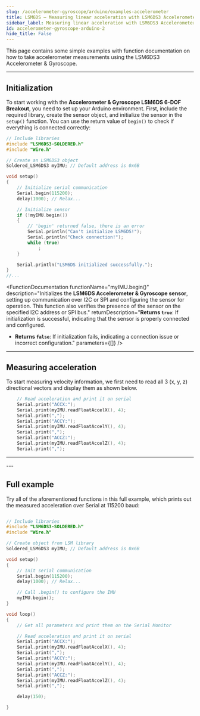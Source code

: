 ```yaml
---
slug: /accelerometer-gyroscope/arduino/examples-accelerometer  
title: LSM6DS – Measuring linear acceleration with LSM6DS3 Accelerometer (example)
sidebar_label: Measuring linear acceleration with LSM6DS3 Accelerometer (example)
id: accelerometer-gyroscope-arduino-2 
hide_title: False
---
```


This page contains some simple examples with function documentation on how to take accelerometer measurements using the LSM6DS3 Accelerometer & Gyroscope.

---

## Initialization

To start working with the **Accelerometer & Gyroscope LSM6DS 6-DOF Breakout**, you need to set up your Arduino environment. First, include the required library, create the sensor object, and initialize the sensor in the `setup()` function. You can use the return value of `begin()` to check if everything is connected correctly:

```cpp
// Include libraries
#include "LSM6DS3-SOLDERED.h"
#include "Wire.h"

// Create an LSM6DS3 object
Soldered_LSM6DS3 myIMU; // Default address is 0x6B

void setup()
{
    // Initialize serial communication
    Serial.begin(115200);
    delay(1000); // Relax...

    // Initialize sensor
    if (!myIMU.begin())
    {
        // 'begin' returned false, there is an error
        Serial.println("Can't initialize LSM6DS!");
        Serial.println("Check connection!");
        while (true)
            ;
    }

    Serial.println("LSM6DS initialized successfully.");
}
//...
```

<FunctionDocumentation
  functionName="myIMU.begin()"
  description="Initializes the **LSM6DS Accelerometer & Gyroscope sensor**, setting up communication over I2C or SPI and configuring the sensor for operation. This function also verifies the presence of the sensor on the specified I2C address or SPI bus."
  returnDescription="**Returns `true`**: If initialization is successful, indicating that the sensor is properly connected and configured.
- **Returns `false`**: If initialization fails, indicating a connection issue or incorrect configuration."
  parameters={[]}
/>

---

## Measuring acceleration 

To start measuring velocity information, we first need to read all 3 (x, y, z) directional vectors and display them as shown below.

```cpp
    // Read acceleration and print it on serial
    Serial.print("ACCX:");
    Serial.print(myIMU.readFloatAccelX(), 4);
    Serial.print(",");
    Serial.print("ACCY:");
    Serial.print(myIMU.readFloatAccelY(), 4);
    Serial.print(",");
    Serial.print("ACCZ:");
    Serial.print(myIMU.readFloatAccelZ(), 4);
    Serial.print(",");
```

<FunctionDocumentation
  functionName="myIMU.readFloatAccel*(),4;"
  description="Reads the acceleration value along the given axis from the LSM6DS3 sensor."
  returnDescription="Returns a floating-point number in units of g (gravitational force)."
  parameters={[]}
/>

---
<CenteredImage src="/img/accelerometer-gyroscope/AGposition1.png" alt="LSM6DS in position 1" caption="LSM6DS in position 1" width="750px" />
<CenteredImage src="/img/accelerometer-gyroscope/serialMonitor1.png" alt="Serial Monitor for LSM6DS in position 1" caption="Serial Monitor for LSM6DS in position 1" width="1000px" />

<CenteredImage src="/img/accelerometer-gyroscope/AGposition2.png" alt="LSM6DS in position 2" caption="LSM6DS in position 2" width="750px" />
<CenteredImage src="/img/accelerometer-gyroscope/serialMonitor2.png" alt="Serial Monitor for LSM6DS in position 2" caption="Serial Monitor for LSM6DS in position 2" width="1000px" />
---

## Full example

Try all of the aforementioned functions in this full example, which prints out the measured acceleration over Serial at 115200 baud:

```cpp

// Include libraries
#include "LSM6DS3-SOLDERED.h"
#include "Wire.h"

// Create object from LSM library
Soldered_LSM6DS3 myIMU; // Default address is 0x6B

void setup()
{
    // Init serial communication
    Serial.begin(115200);
    delay(1000); // Relax...

    // Call .begin() to configure the IMU
    myIMU.begin();
}

void loop()
{
    // Get all parameters and print them on the Serial Monitor

    // Read acceleration and print it on serial
    Serial.print("ACCX:");
    Serial.print(myIMU.readFloatAccelX(), 4);
    Serial.print(",");
    Serial.print("ACCY:");
    Serial.print(myIMU.readFloatAccelY(), 4);
    Serial.print(",");
    Serial.print("ACCZ:");
    Serial.print(myIMU.readFloatAccelZ(), 4);
    Serial.print(",");

    delay(150);

}
```
<QuickLink 
  title="minimalistExample.ino" 
  description="Most basic example of use. Example using the LSM6DS3 with basic settings"
  url="https://github.com/SolderedElectronics/Soldered-LSM6DS3-Arduino-Library/blob/main/examples/MinimalistExample/MinimalistExample.ino" 
/>